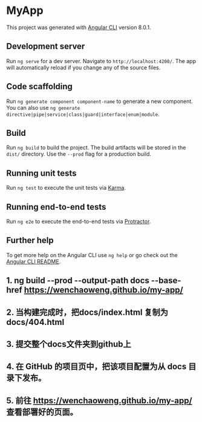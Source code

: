 # MyApp

This project was generated with [Angular CLI](https://github.com/angular/angular-cli) version 8.0.1.

## Development server

Run `ng serve` for a dev server. Navigate to `http://localhost:4200/`. The app will automatically reload if you change any of the source files.

## Code scaffolding

Run `ng generate component component-name` to generate a new component. You can also use `ng generate directive|pipe|service|class|guard|interface|enum|module`.

## Build

Run `ng build` to build the project. The build artifacts will be stored in the `dist/` directory. Use the `--prod` flag for a production build.

## Running unit tests

Run `ng test` to execute the unit tests via [Karma](https://karma-runner.github.io).

## Running end-to-end tests

Run `ng e2e` to execute the end-to-end tests via [Protractor](http://www.protractortest.org/).

## Further help

To get more help on the Angular CLI use `ng help` or go check out the [Angular CLI README](https://github.com/angular/angular-cli/blob/master/README.md).

## 1. ng build --prod --output-path docs --base-href https://wenchaoweng.github.io/my-app/
## 2. 当构建完成时，把docs/index.html 复制为 docs/404.html
## 3. 提交整个docs文件夹到github上
## 4. 在 GitHub 的项目页中，把该项目配置为从 docs 目录下发布。
## 5. 前往 https://wenchaoweng.github.io/my-app/ 查看部署好的页面。